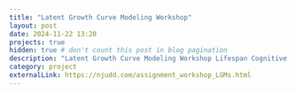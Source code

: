 ```yaml
---
title: "Latent Growth Curve Modeling Workshop"
layout: post
date: 2024-11-22 13:20
projects: true
hidden: true # don't count this post in blog pagination
description: "Latent Growth Curve Modeling Workshop Lifespan Cognitive Dynamics Lab Donders Institute"
category: project
externalLink: https://njudd.com/assignment_workshop_LGMs.html
---
```

